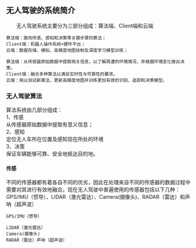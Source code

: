 ## 无人驾驶的系统简介
　　无人驾驶系统主要分为三部分组成：算法端、Client端和云端
```
算法端：面向传感、感知和决策等关键步骤的算法；
Client端：机器人操作系统+硬件平台；
云端：数据存储、模拟、高精度地图绘制及深度学习模型训练；
```
```
算法端：从传感器原始数据中提取相关信息，以了解周遭的环境情况，并根据环境变化做出决策。
Client端：融合多种算法以满足实时性与可靠性的要求。
云端：用以测试新算法，更新高精度地图并训练更加有效的识别、追踪和决策模型。
```

### 无人驾驶算法
算法系统由几部分组成：</br>
1、传感</br>
从传感器原始数据中提取有意义信息；</br>
2、感知</br>
定位无人车所在位置及感知现在所处的环境</br>
3、决策</br>
保证车辆能够可靠、安全地抵达目的地。</br>

#### 传感</br>
不同的传感器都有着各自不同的优劣，因此在处理来自不同的传感器的数据过程中需要对其进行有效地融合。现在无人驾驶中普遍使用的传感器包括以下几种：GPS/IMU（惯导）、LIDAR（激光雷达）、Camera(摄像头)、RADAR（雷达）和声呐（超声波）</br>
```
GPS/IMU（惯导）
    
LIDAR（激光雷达）
Camera(摄像头)
RADAR（雷达）声呐（超声波）
```
